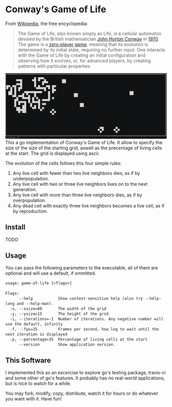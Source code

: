 # Conway's Game of Life
From [Wikipedia](https://en.wikipedia.org/wiki/Conway%27s_Game_of_Life), the free encyclopedia:

> The Game of Life, also known simply as Life, is a cellular automaton devised by
> the British mathematician [John Horton Conway](https://en.wikipedia.org/wiki/John_Horton_Conway) 
> in [1970](https://en.wikipedia.org/wiki/Conway%27s_Game_of_Life#cite_note-1).
> The game is a [zero-player game](https://en.wikipedia.org/wiki/Zero-player_game),
> meaning that its evolution is determined by its initial state, requiring
> no further input. One interacts with the Game of Life by creating an initial
> configuration and observing how it evolves, or, for advanced players, by
> creating patterns with particular properties



![screenshot](screenshot.png)
This a go implementation of Conway's Game of Life. It allow to specify the size
of the size of the starting grid, aswell as the precentage of living cells at
the start. The grid is displayed using ascii.


The evolution of the cells follows this four simple rules:
1. Any live cell with fewer than two live neighbors dies, as if by underpopulation.
2. Any live cell with two or three live neighbors lives on to the next generation.
3. Any live cell with more than three live neighbors dies, as if by overpopulation.
4. Any dead cell with exactly three live neighbors becomes a live cell, as if by reproduction.

## Install

TODO

## Usage
You can pass the following parameters to the executable, all of them are
optional and will use a default, if ommitted.

```
usage: game-of-life [<flags>]

Flags:
      --help           Show context-sensitive help (also try --help-long and --help-man).
  -x, --xsize=80       The width of the grid
  -y, --ysize=15       The height of the grid
  -i, --iterations=-1  Number of iterations. Any negative number will use the default, infinity
  -f, --fps=25         Frames per second, how log to wait until the next iteration is displayed
  -p, --percentage=35  Percentage of living cells at the start
      --version        Show application version.

```

## This Software
I implemented this as an excercise to explore go's testing package, travis-ci
and some other of go's features. It probably has no real-world applications, but
is nice to watch for a while. 

You may fork, modify, copy, distribute, watch it for hours or do whatever you want with it. Have
fun!
